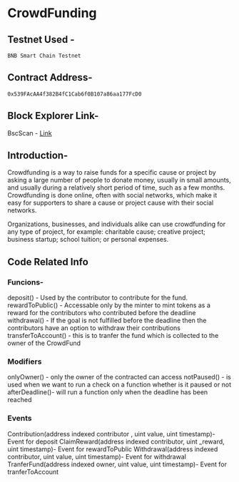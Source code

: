 # CrowdFunding

## Testnet Used -
~~~
BNB Smart Chain Testnet
~~~
## Contract Address-
~~~
0x539FAcAA4f382B4fC1Cab6f0B107a86aa177FcD0
~~~
## Block Explorer Link-
BscScan - [Link](https://testnet.bscscan.com/tx/0x3417423ae0ff9d9398cbc3b5efdf3b5e21253aa7dd011b4c2b7b9356754ba6ad)

## Introduction-
Crowdfunding is a way to raise funds for a specific cause or project by asking a large number of people to donate money, usually in small amounts, and usually during a relatively short period of time, such as a few months. Crowdfunding is done online, often with social networks, which make it easy for supporters to share a cause or project cause with their social networks.

Organizations, businesses, and individuals alike can use crowdfunding for any type of project, for example: charitable cause; creative project; business startup; school tuition; or personal expenses.

## Code Related Info

### Funcions-

deposit() - Used by the contributor to contribute for the fund.
rewardToPublic() - Accessable only by the minter to mint tokens as a reward for the contributors who contributed before the deadline
withdrawal() - If the goal is not fulfilled before the deadline then the contributors have an option to withdraw their contributions
transferToAccount() - this is to tranfer the fund which is collected to the owner of the CrowdFund

### Modifiers

onlyOwner() - only the owner of the contracted can access
notPaused() - is used when we want to run a check on a function whether is it paused or not
afterDeadline()- will run a function only when the deadline has been reached

### Events

Contribution(address indexed contributor , uint value, uint timestamp)- Event for deposit
ClaimReward(address indexed contributor, uint _reward, uint timestamp)- Event for rewardToPublic
Withdrawal(address indexed contributor, uint value, uint timestamp)- Event for withdrawal
TranferFund(address indexed owner, uint value, uint timestamp)- Event for tranferToAccount

